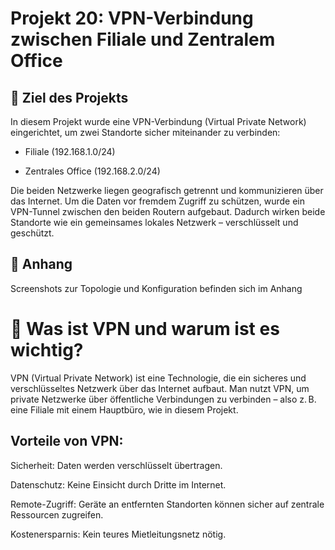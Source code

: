 # Projekt 20: VPN-Verbindung zwischen Filiale und Zentralem Office

## 📌 Ziel des Projekts
In diesem Projekt wurde eine VPN-Verbindung (Virtual Private Network) eingerichtet, um zwei Standorte sicher miteinander zu verbinden:

- Filiale (192.168.1.0/24)

- Zentrales Office (192.168.2.0/24)

Die beiden Netzwerke liegen geografisch getrennt und kommunizieren über das Internet. Um die Daten vor fremdem Zugriff zu schützen, wurde ein VPN-Tunnel zwischen den beiden Routern aufgebaut. Dadurch wirken beide Standorte wie ein gemeinsames lokales Netzwerk – verschlüsselt und geschützt.
## 📎 Anhang
Screenshots zur Topologie und Konfiguration befinden sich im Anhang

# 🔐 Was ist VPN und warum ist es wichtig?
VPN (Virtual Private Network) ist eine Technologie, die ein sicheres und verschlüsseltes Netzwerk über das Internet aufbaut.
Man nutzt VPN, um private Netzwerke über öffentliche Verbindungen zu verbinden – also z. B. eine Filiale mit einem Hauptbüro, wie in diesem Projekt.

## Vorteile von VPN:

Sicherheit: Daten werden verschlüsselt übertragen.

Datenschutz: Keine Einsicht durch Dritte im Internet.

Remote-Zugriff: Geräte an entfernten Standorten können sicher auf zentrale Ressourcen zugreifen.

Kostenersparnis: Kein teures Mietleitungsnetz nötig.
